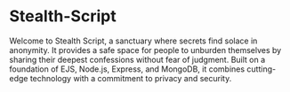 # Stealth-Script
Welcome to Stealth Script, a sanctuary where secrets find solace in anonymity. It provides a safe space for people to unburden themselves by sharing their deepest confessions without fear of judgment. Built on a foundation of EJS, Node.js, Express, and MongoDB, it combines cutting-edge technology with a commitment to privacy and security.
